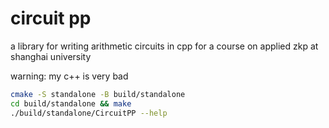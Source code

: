 # circuit pp
a library for writing arithmetic circuits in cpp for a course on applied zkp at shanghai university


warning: my c++ is very bad

```bash
cmake -S standalone -B build/standalone
cd build/standalone && make
./build/standalone/CircuitPP --help
```



